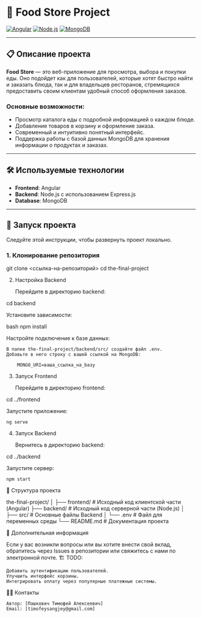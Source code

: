 # 🍔 Food Store Project

[![Angular](https://img.shields.io/badge/Frontend-Angular-DD0031?style=flat&logo=angular&logoColor=white)](https://angular.io/)
[![Node.js](https://img.shields.io/badge/Backend-Node.js-339933?style=flat&logo=node.js&logoColor=white)](https://nodejs.org/)
[![MongoDB](https://img.shields.io/badge/Database-MongoDB-47A248?style=flat&logo=mongodb&logoColor=white)](https://www.mongodb.com/)

---

## 📋 Описание проекта

**Food Store** — это веб-приложение для просмотра, выбора и покупки еды. Оно подойдет как для пользователей, которые хотят быстро найти и заказать блюда, так и для владельцев ресторанов, стремящихся предоставить своим клиентам удобный способ оформления заказов.

### Основные возможности:
- Просмотр каталога еды с подробной информацией о каждом блюде.
- Добавление товаров в корзину и оформление заказа.
- Современный и интуитивно понятный интерфейс.
- Поддержка работы с базой данных MongoDB для хранения информации о продуктах и заказах.

---

## 🛠️ Используемые технологии

- **Frontend**: Angular
- **Backend**: Node.js с использованием Express.js
- **Database**: MongoDB

---

## 🚀 Запуск проекта

Следуйте этой инструкции, чтобы развернуть проект локально.

### 1. Клонирование репозитория

git clone <ссылка-на-репозиторий>
cd the-final-project

2. Настройка Backend

    Перейдите в директорию backend:

cd backend

Установите зависимости:

bash
npm install

Настройте подключение к базе данных:

    В папке the-final-project/backend/src/ создайте файл .env.
    Добавьте в него строку с вашей ссылкой на MongoDB:

        MONGO_URI=ваша_ссылка_на_bазу

3. Запуск Frontend

    Перейдите в директорию frontend:

cd ../frontend

Запустите приложение:

    ng serve

4. Запуск Backend

    Вернитесь в директорию backend:

cd ../backend

Запустите сервер:

    npm start

📂 Структура проекта

the-final-project/
│
├── frontend/            # Исходный код клиентской части (Angular)
├── backend/             # Исходный код серверной части (Node.js)
│   ├── src/             # Основные файлы Backend
│   └── .env             # Файл для переменных среды
└── README.md            # Документация проекта

📖 Дополнительная информация

Если у вас возникли вопросы или вы хотите внести свой вклад, обратитесь через Issues в репозитории или свяжитесь с нами по электронной почте.
🏗️ TODO:

    Добавить аутентификацию пользователей.
    Улучшить интерфейс корзины.
    Интегрировать оплату через популярные платежные системы.

🧑‍💻 Контакты

    Автор: [Пашкович Тимофей Алексеевич]
    Email: [timofeysangjey@gmail.com]
